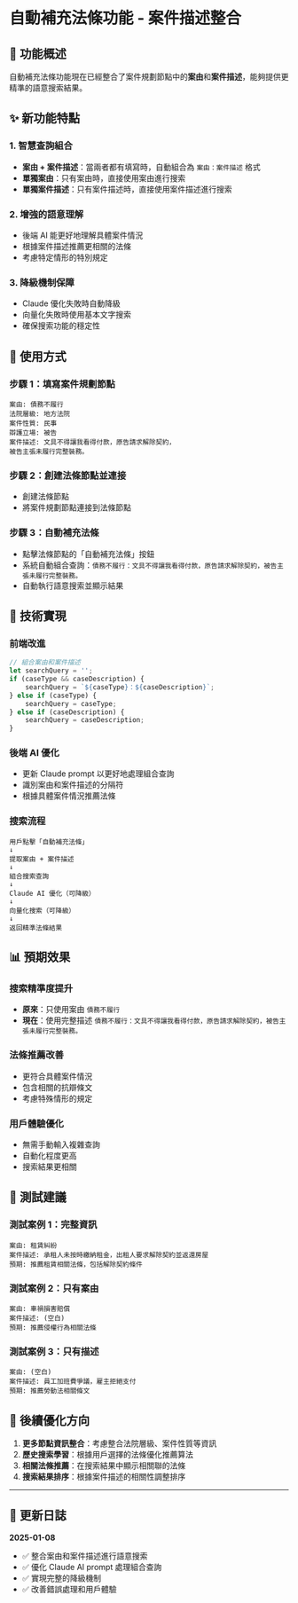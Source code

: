 # 自動補充法條功能 - 案件描述整合

## 🎯 功能概述

自動補充法條功能現在已經整合了案件規劃節點中的**案由**和**案件描述**，能夠提供更精準的語意搜索結果。

## ✨ 新功能特點

### **1. 智慧查詢組合**
- **案由 + 案件描述**：當兩者都有填寫時，自動組合為 `案由：案件描述` 格式
- **單獨案由**：只有案由時，直接使用案由進行搜索
- **單獨案件描述**：只有案件描述時，直接使用案件描述進行搜索

### **2. 增強的語意理解**
- 後端 AI 能更好地理解具體案件情況
- 根據案件描述推薦更相關的法條
- 考慮特定情形的特別規定

### **3. 降級機制保障**
- Claude 優化失敗時自動降級
- 向量化失敗時使用基本文字搜索
- 確保搜索功能的穩定性

## 🚀 使用方式

### **步驟 1：填寫案件規劃節點**
```
案由: 債務不履行
法院層級: 地方法院
案件性質: 民事
辯護立場: 被告
案件描述: 文具不得讓我看得付款，原告請求解除契約，
被告主張未履行完整裝務。
```

### **步驟 2：創建法條節點並連接**
- 創建法條節點
- 將案件規劃節點連接到法條節點

### **步驟 3：自動補充法條**
- 點擊法條節點的「自動補充法條」按鈕
- 系統自動組合查詢：`債務不履行：文具不得讓我看得付款，原告請求解除契約，被告主張未履行完整裝務。`
- 自動執行語意搜索並顯示結果

## 🔧 技術實現

### **前端改進**
```javascript
// 組合案由和案件描述
let searchQuery = '';
if (caseType && caseDescription) {
    searchQuery = `${caseType}：${caseDescription}`;
} else if (caseType) {
    searchQuery = caseType;
} else if (caseDescription) {
    searchQuery = caseDescription;
}
```

### **後端 AI 優化**
- 更新 Claude prompt 以更好地處理組合查詢
- 識別案由和案件描述的分隔符
- 根據具體案件情況推薦法條

### **搜索流程**
```
用戶點擊「自動補充法條」
↓
提取案由 + 案件描述
↓
組合搜索查詢
↓
Claude AI 優化（可降級）
↓
向量化搜索（可降級）
↓
返回精準法條結果
```

## 📊 預期效果

### **搜索精準度提升**
- **原來**：只使用案由 `債務不履行`
- **現在**：使用完整描述 `債務不履行：文具不得讓我看得付款，原告請求解除契約，被告主張未履行完整裝務。`

### **法條推薦改善**
- 更符合具體案件情況
- 包含相關的抗辯條文
- 考慮特殊情形的規定

### **用戶體驗優化**
- 無需手動輸入複雜查詢
- 自動化程度更高
- 搜索結果更相關

## 🧪 測試建議

### **測試案例 1：完整資訊**
```
案由: 租賃糾紛
案件描述: 承租人未按時繳納租金，出租人要求解除契約並返還房屋
預期: 推薦租賃相關法條，包括解除契約條件
```

### **測試案例 2：只有案由**
```
案由: 車禍損害賠償
案件描述: (空白)
預期: 推薦侵權行為相關法條
```

### **測試案例 3：只有描述**
```
案由: (空白)
案件描述: 員工加班費爭議，雇主拒絕支付
預期: 推薦勞動法相關條文
```

## 🎯 後續優化方向

1. **更多節點資訊整合**：考慮整合法院層級、案件性質等資訊
2. **歷史搜索學習**：根據用戶選擇的法條優化推薦算法
3. **相關法條推薦**：在搜索結果中顯示相關聯的法條
4. **搜索結果排序**：根據案件描述的相關性調整排序

---

## 📝 更新日誌

**2025-01-08**
- ✅ 整合案由和案件描述進行語意搜索
- ✅ 優化 Claude AI prompt 處理組合查詢
- ✅ 實現完整的降級機制
- ✅ 改善錯誤處理和用戶體驗

